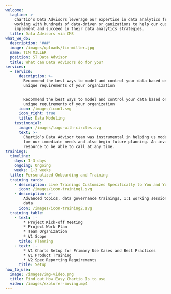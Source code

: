 ```yaml
---
welcome:
  tagline: >-
    Chartio’s Data Advisors leverage our expertise in data analytics from
    working with hundreds of data-driven or ganizations to help our customers
    implement and succeed in their data analytics strategies.
  title: Data Advisors via CMS
what_we_do:
  description: '###'
  image: /images/uploads/tim-miller.jpg
  name: TIM MILLER
  position: ST Data Advisor
  title: What can Data Advisors do for you?
services:
  - service:
      description: >-
        Recommend the best ways to model and control your data based on the
        unique requirements of your organization


        Recommend the best ways to model and control your data based on the
        unique requirements of your organization
      icon: /images/icon1.svg
      icon_right: true
      title: Data Modeling
    testimonial:
      image: /images/logo-with-circles.svg
      text: >-
        Chartio’s Data Advisor team was instrumental in helping us model data
        for our immediate needs and also begin future planning. An invaluable
        resource to be able to call at any time.
trainings:
  timeline:
    days: 1-3 days
    ongoing: Ongoing
    weeks: 1-3 weeks
  title: Personalized Onboarding and Training
  training_cards:
    - description: Live Trainings Customized Specifically to You and Your Data
      icon: /images/icon-training1.svg
    - description: >-
        Advanced topics, data governance trainings, 1:1 working sessions on your
        data
      icon: /images/icon-training2.svg
  training_table:
    - text: |-
        * Project Kick-off Meeting
        * Project Work Plan
        * Team Organization
        * V1 Scope
      title: Planning
    - text: |-
        * V1 Charts Setup for Primary Use Cases and Best Practices
        * V1 Product Training
        * V2 Spec Reporting Requirements
      title: Setup
how_to_use:
  image: /images/img-video.png
  title: Find out How Easy Chartio Is to use
  video: /images/explorer-moving.mp4
---
```


